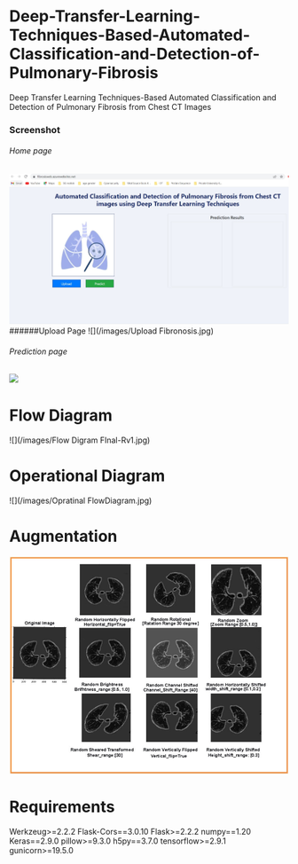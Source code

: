 # Deep-Transfer-Learning-Techniques-Based-Automated-Classification-and-Detection-of-Pulmonary-Fibrosis
Deep Transfer Learning Techniques-Based Automated Classification and Detection of Pulmonary Fibrosis from Chest CT Images
### Screenshot
###### Home page
![](/images/HomePage.jpg)
######Upload Page
![](/images/Upload Fibronosis.jpg)
###### Prediction page
![](/Result/4.JPG)
# Flow Diagram
![](/images/Flow Digram FInal-Rv1.jpg)
# Operational Diagram
![](/images/Opratinal FlowDiagram.jpg)
# Augmentation
![](/images/AugRVFinal.jpg)
# Requirements
Werkzeug>=2.2.2
Flask-Cors==3.0.10
Flask>=2.2.2
numpy==1.20
Keras==2.9.0
pillow>=9.3.0
h5py==3.7.0
tensorflow>=2.9.1
gunicorn>=19.5.0
